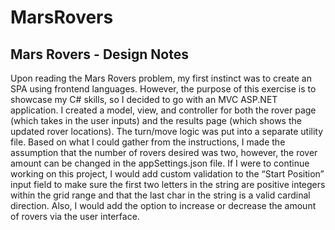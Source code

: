 # MarsRovers
## Mars Rovers - Design Notes
Upon reading the Mars Rovers problem, my first instinct was to create an SPA using frontend languages. However, the purpose of this exercise is to showcase my C# skills, so I decided to go with an MVC ASP.NET application.  I created a model, view, and controller for both the rover page (which takes in the user inputs) and the results page (which shows the updated rover locations). The turn/move logic was put into a separate utility file. Based on what I could gather from the instructions, I made the assumption that the number of rovers desired was two, however, the rover amount can be changed in the appSettings.json file. If I were to continue working on this project, I would add custom validation to the “Start Position” input field to make sure the first two letters in the string are positive integers within the grid range and that the last char in the string is a valid cardinal direction. Also, I would add the option to increase or decrease the amount of rovers via the user interface.
